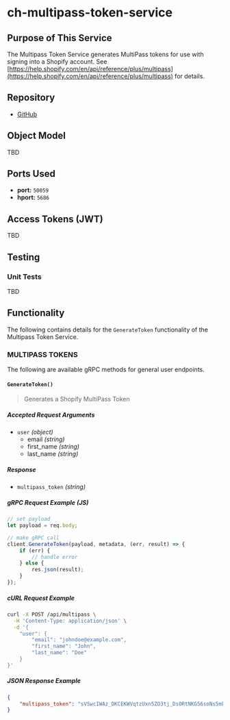 # ch-multipass-token-service

## Purpose of This Service

The Multipass Token Service generates MultiPass tokens for use with signing into a Shopify account. See [https://help.shopify.com/en/api/reference/plus/multipass](https://help.shopify.com/en/api/reference/plus/multipass) for details.

## Repository
* [GitHub](https://github.com/stdev/ch-multipass-token-service)

## Object Model

TBD

## Ports Used
- **port:** `50059`
- **hport:** `5686`

## Access Tokens (JWT)

TBD

## Testing

### Unit Tests

TBD

## Functionality

The following contains details for the `GenerateToken` functionality of the Multipass Token Service.

### MULTIPASS TOKENS

The following are available gRPC methods for general user endpoints.

#### `GenerateToken()`
> Generates a Shopify MultiPass Token

##### Accepted Request Arguments
- `user` _(object)_
	- email _(string)_
	- first_name _(string)_
	- last_name _(string)_

##### Response
- `multipass_token` _(string)_

##### gRPC Request Example (JS)
```js
// set payload
let payload = req.body;

// make gRPC call
client.GenerateToken(payload, metadata, (err, result) => {
	if (err) {
		// handle error
	} else {
		res.json(result);
	}
});
```

##### cURL Request Example

```bash
curl -X POST /api/multipass \
  -H 'Content-Type: application/json' \
  -d '{
	"user": {
		"email": "johndoe@example.com",
		"first_name": "John",
		"last_name": "Doe"
	}
}'
```
##### JSON Response Example

```json
{
    "multipass_token": "sVSwcIWAz_DKCEKWVqtzUxn5ZO3tj_DsORtNKG56soNs5mk5tIStJqIBwobSd6DQzBBj7Q9pZWDmiVHLBwWbPq8d3bcfrMF8uk_rapZGlMUF4Hhed-Iwq2d5y2i1Vl5VU3lHKmVtZJro52yXEboYxjTCZoBnM5d959k_A4LeWS6G6xHLmMzMNTnuN1v8QSU8z-V7QDY8AL6WYGLT_n8Pyg=="
}
```